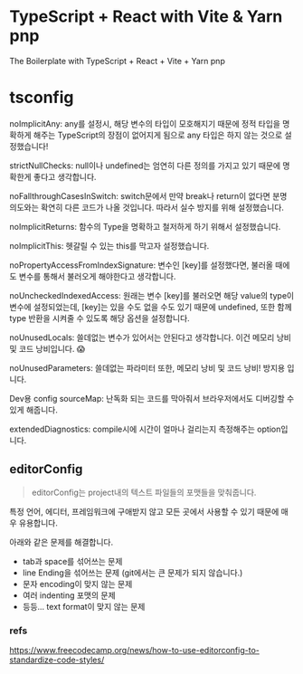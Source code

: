 # TypeScript + React with Vite & Yarn pnp

The Boilerplate with TypeScript + React + Vite + Yarn pnp

# tsconfig

noImplicitAny: any를 설정시, 해당 변수의 타입이 모호해지기 때문에 정적 타입을 명확하게 해주는 TypeScript의 장점이 없어지게 됨으로 any 타입은 하지 않는 것으로 설정했습니다!

strictNullChecks: null이나 undefined는 엄연히 다른 정의를 가지고 있기 때문에 명확한게 좋다고 생각합니다.

noFallthroughCasesInSwitch: switch문에서 만약 break나 return이 없다면 분명 의도와는 확연히 다른 코드가 나올 것입니다. 따라서 실수 방지를 위해 설정했습니다.

noImplicitReturns: 함수의 Type을 명확하고 철저하게 하기 위해서 설정했습니다.

noImplicitThis: 헷갈릴 수 있는 this를 막고자 설정했습니다.

noPropertyAccessFromIndexSignature: 변수인 [key]를 설정했다면, 불러올 때에도 변수를 통해서 불러오게 해야한다고 생각합니다.

noUncheckedIndexedAccess: 원래는 변수 [key]를 불러오면 해당 value의 type이 변수에 설정되었는데, [key]는 있을 수도 없을 수도 있기 때문에 undefined, 또한 함께 type 반환을 시켜줄 수 있도록 해당 옵션을 설정합니다.

noUnusedLocals: 쓸데없는 변수가 있어서는 안된다고 생각합니다. 이건 메모리 낭비 및 코드 낭비입니다. 😱

noUnusedParameters: 쓸데없는 파라미터 또한, 메모리 낭비 및 코드 낭비! 방지용 입니다.

Dev용 config
sourceMap: 난독화 되는 코드를 막아줘서 브라우저에서도 디버깅할 수 있게 해줍니다.

extendedDiagnostics: compile시에 시간이 얼마나 걸리는지 측정해주는 option입니다.

## editorConfig

> editorConfig는 project내의 텍스트 파일들의 포맷들을 맞춰줍니다.

특정 언어, 에디터, 프레임워크에 구애받지 않고 모든 곳에서 사용할 수 있기 때문에 매우 유용합니다.

아래와 같은 문제를 해결합니다.

- tab과 space를 섞어쓰는 문제
- line Ending을 섞어쓰는 문제 (git에서는 큰 문제가 되지 않습니다.)
- 문자 encoding이 맞지 않는 문제
- 여러 indenting 포맷의 문제
- 등등... text format이 맞지 않는 문제

### refs

https://www.freecodecamp.org/news/how-to-use-editorconfig-to-standardize-code-styles/
